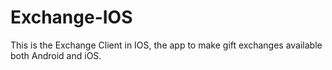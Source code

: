 # Exchange-IOS
This is the Exchange Client in IOS, the app to make gift exchanges available both Android and iOS.
